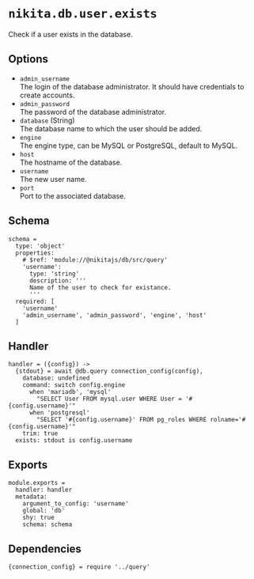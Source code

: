 
# `nikita.db.user.exists`

Check if a user exists in the database.

## Options

* `admin_username`   
  The login of the database administrator. It should have credentials to 
  create accounts.   
* `admin_password`   
  The password of the database administrator.   
* `database` (String)   
  The database name to which the user should be added.   
* `engine`   
  The engine type, can be MySQL or PostgreSQL, default to MySQL.   
* `host`   
  The hostname of the database.   
* `username`   
  The new user name.    
* `port`   
  Port to the associated database.   

## Schema

    schema =
      type: 'object'
      properties:
        # $ref: 'module://@nikitajs/db/src/query'
        'username':
          type: 'string'
          description: '''
          Name of the user to check for existance.
          '''
      required: [
        'username'
        'admin_username', 'admin_password', 'engine', 'host'
      ]

## Handler

    handler = ({config}) ->
      {stdout} = await @db.query connection_config(config),
        database: undefined
        command: switch config.engine
          when 'mariadb', 'mysql'
            "SELECT User FROM mysql.user WHERE User = '#{config.username}'"
          when 'postgresql'
            "SELECT '#{config.username}' FROM pg_roles WHERE rolname='#{config.username}'"
        trim: true
      exists: stdout is config.username

## Exports

    module.exports =
      handler: handler
      metadata:
        argument_to_config: 'username'
        global: 'db'
        shy: true
        schema: schema

## Dependencies

    {connection_config} = require '../query'
